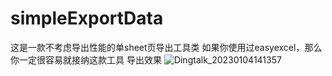 # simpleExportData
这是一款不考虑导出性能的单sheet页导出工具类
如果你使用过easyexcel，那么你一定很容易就接纳这款工具
导出效果
![Dingtalk_20230104141357](https://user-images.githubusercontent.com/24545680/210494984-f76a1fcd-262d-4bcd-89e7-fe7ffc136a89.jpg)

